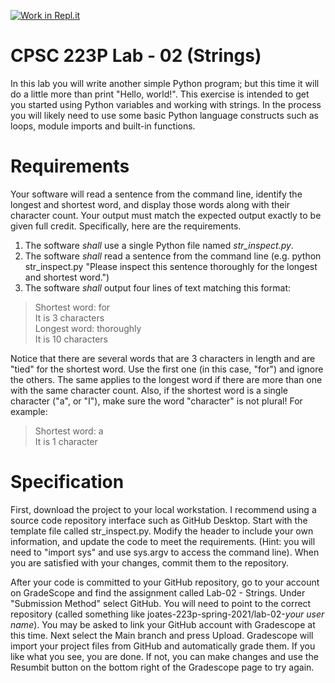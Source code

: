 [![Work in Repl.it](https://classroom.github.com/assets/work-in-replit-14baed9a392b3a25080506f3b7b6d57f295ec2978f6f33ec97e36a161684cbe9.svg)](https://classroom.github.com/online_ide?assignment_repo_id=6867731&assignment_repo_type=AssignmentRepo)
# CPSC 223P Lab - 02 (Strings)

In this lab you will write another simple Python program; but this time it will do a little more than print "Hello, world!".  This exercise is intended to get you started using Python variables and working with strings.  In the process you will likely need to use some basic Python language constructs such as loops, module imports and built-in functions.

# Requirements

Your software will read a sentence from the command line, identify the longest and shortest word, and display those words along with their character count. Your output must match the expected output exactly to be given full credit. Specifically, here are the requirements.
1. The software _shall_ use a single Python file named _str_inspect.py_.
2. The software _shall_ read a sentence from the command line (e.g. python str_inspect.py "Please inspect this sentence thoroughly for the longest and shortest word.")
3. The software _shall_ output four lines of text matching this format:  
  >Shortest word: for    
  It is 3 characters    
  Longest word: thoroughly    
  It is 10 characters
  
Notice that there are several words that are 3 characters in length and are "tied" for the shortest word.  Use the first one (in this case, "for") and ignore the others.  The same applies to the longest word if there are more than one with the same character count.  Also, if the shortest word is a single character ("a", or "I"), make sure the word "character" is not plural! For example:
  >Shortest word: a    
  It is 1 character

# Specification

First, download the project to your local workstation.  I recommend using a source code repository interface such as GitHub Desktop. Start with the template file called str_inspect.py. Modify the header to include your own information, and update the code to meet the requirements. (Hint: you will need to "import sys" and use sys.argv to access the command line). When you are satisfied with your changes, commit them to the repository.

After your code is committed to your GitHub repository, go to your account on GradeScope and find the assignment called Lab-02 - Strings. Under "Submission Method" select GitHub. You will need to point to the correct repository (called something like joates-223p-spring-2021/lab-02-_your user name_).  You may be asked to link your GitHub account with Gradescope at this time.  Next select the Main branch and press Upload. Gradescope will import your project files from GitHub and automatically grade them.  If you like what you see, you are done.  If not, you can make changes and use the Resumbit button on the bottom right of the Gradescope page to try again.
